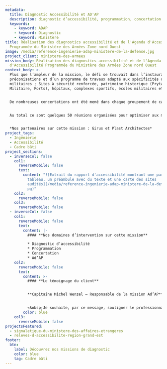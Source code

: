 ```yaml
---
metadata:
  title: Diagnostic Accessibilité et AD'AP
  description: diagnostic d’accessibilité, programmation, concertation et Ad’AP
  keywords:
    - keyword: ADAP
    - keyword: Diagnostic
    - keyword: Ministère
title: R﻿éalisation des diagnostics accessibilité et de l'Agenda d'Accessibilité
  Programmée du Ministère des Armées Zone nord Ouest
image: /media/reference-ingenierie-adap-ministere-de-la-defense.jpg
project_client: ministere-des-armees
mission_body: R﻿éalisation des diagnostics accessibilité et de l'Agenda
  d'Accessibilité Programmée du Ministère des Armées Zone nord Ouest
context_body: >-
  Plus que l’ampleur de la mission, le défi se trouvait dans l’instauration de
  préconisations et d’un programme de travaux adapté aux spécificités des sites
  militaires ; Sites à sécurité renforcée, patrimoine historique (Prytanée
  Militaire, Forts), hôpitaux, complexes sportifs, écoles militaires etc.) 


  De nombreuses concertations ont été mené dans chaque groupement de casernes (USID). 


  Au total ce sont quelques 50 réunions organisées pour optimiser aux mieux la préparation des travaux qui s’étaleront sur 9 ans.


  *Nos partenaires sur cette mission : Girus et Plast Architectes*
project_tags:
  - Ingénierie
  - Accessibilité
  - Cadre bâti
project_sections:
  - inverseCol: false
    col1:
      reverseMobile: false
      text:
        content: "![Extrait du rapport d'accessibilité montrant une partie sous forme de
          tableau, un préambule avec du texte et une carte des sites
          audités](/media/reference-ingenierie-adap-ministere-de-la-defense-2.j\
          pg)"
    col2:
      reverseMobile: false
    col3:
      reverseMobile: false
  - inverseCol: false
    col1:
      reverseMobile: false
      text:
        content: |-
          #### **Nos domaines d’intervention sur cette mission**

          * Diagnostic d’accessibilité
          * Programmation
          * Concertation
          * Ad’AP
    col2:
      reverseMobile: false
      text:
        content: >-
          #### **Le témoignage du client**


          **Capitaine Michel Wenzel – Responsable de la mission Ad’AP** 


          «&nbsp;Je souhaite, par ce message, souligner le professionnalisme, l’enthousiasme, la bonhomie dont vous avez fait preuve lors de nos rencontres. Je remercie chacun de vous dans la réponse que vous avez su apporter à l’épineux problème de mise en accessibilité des ERP du ministère de la Défense pour la zone nord-ouest. Ce fut un réel plaisir de travailler en votre compagnie.&nbsp;»
        color: blue
    col3:
      reverseMobile: false
projectsFeatured:
  - signaletique-du-ministere-des-affaires-etrangeres
  - releves-d-accessibilite-region-grand-est
footer:
  btn:
    label: Découvrez nos missions de diagnostic
    color: blue
    tag: Cadre bâti
---
```

